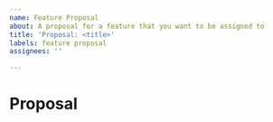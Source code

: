 ```yaml
---
name: Feature Proposal
about: A proposal for a feature that you want to be assigned to
title: 'Proposal: <title>'
labels: feature proposal
assignees: ''

---
```


# Proposal

<!-- Write down with as much details as possible, the idea that you wish to implement for this project. -->
